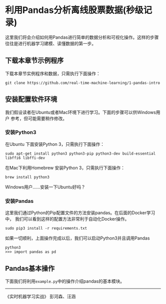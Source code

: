 # 利用Pandas分析离线股票数据(秒级记录)

这里我们将会介绍如何用Pandas进行简单的数据分析和可视化操作。这样的步骤
往往是进行机器学习建模、读懂数据的第一步。

## 下载本章节示例程序

下载本章节实例程序和数据，只需执行下面操作：

```shell
git clone https://github.com/real-time-machine-learning/1-pandas-intro
```

## 安装配置软件环境

我们假设读者在Ubuntu或者Mac环境下进行学习。下面的步骤可以供Windows用户
参考，但可能需要稍作修改。

### 安装Python3 

在Ubuntu 下面安装Python 3，只需执行下面操作：
```shell
sudo apt-get install python3 python3-pip python3-dev build-essential libffi6 libffi-dev
```
在Mac下利用Homebrew 安装Python 3，只需执行下面操作：
```shell
brew install python3
```
Windows用户……安装一下Ubuntu好吗？

### 安装Pandas

这里我们通过Python的Pip配置文件的方法安装pandas。在后面的Docker学习中，
我们可以看到这样的配置方法非常利于自动化Docker操作。

```shell
sudo pip3 install -r requirements.txt
```

如果一切顺利，上面操作完成以后，我们可以启动Python3并且调用Pandas
```shell
python3 
>>> import pandas as pd
```

## Pandas基本操作

下面我们将利用`example.py`中的操作介绍pandas的基本模块。

--- 

《实时机器学习实战》 彭河森、汪涵

